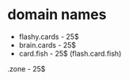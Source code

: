# domain names #
* flashy.cards - 25$
* brain.cards - 25$
* card.fish - 25$ (flash.card.fish)

.zone - 25$